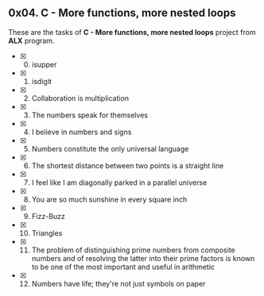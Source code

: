## 0x04. C - More functions, more nested loops

These are the tasks of **C - More functions, more nested loops** project from **ALX** program.

- [x] 0. isupper
- [x] 1. isdigit
- [x] 2. Collaboration is multiplication
- [x] 3. The numbers speak for themselves
- [x] 4. I believe in numbers and signs
- [x] 5. Numbers constitute the only universal language
- [x] 6. The shortest distance between two points is a straight line
- [x] 7. I feel like I am diagonally parked in a parallel universe
- [x] 8. You are so much sunshine in every square inch
- [x] 9. Fizz-Buzz
- [x] 10. Triangles
- [x] 11. The problem of distinguishing prime numbers from composite numbers and of resolving the latter into their prime factors is known to be one of the most important and useful in arithmetic
- [x] 12. Numbers have life; they're not just symbols on paper
